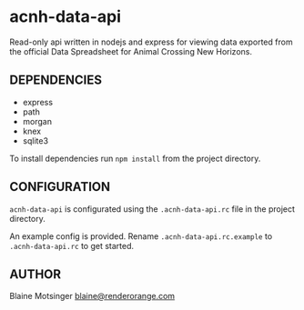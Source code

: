 # acnh-data-api

Read-only api written in nodejs and express for viewing data exported from the official Data Spreadsheet for Animal Crossing New Horizons.

## DEPENDENCIES

- express
- path
- morgan
- knex
- sqlite3

To install dependencies run `npm install` from the project directory.

## CONFIGURATION

`acnh-data-api` is configurated using the `.acnh-data-api.rc` file in the project directory.

An example config is provided. Rename `.acnh-data-api.rc.example` to `.acnh-data-api.rc` to get started.

## AUTHOR

Blaine Motsinger <blaine@renderorange.com>
